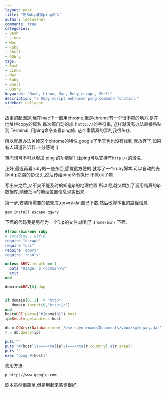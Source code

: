 ```yaml
---
layout: post
title: "用Ruby增强ping命令"
author: leolovenet
comments: true
categories: 
- Bash
- Linux
- Mac
- Ruby
- Shell
- QQWry
tags:
- Bash
- Linux
- Mac
- Ruby
- Shell
- QQWry
keywords: "Bash, Linux, Mac, Ruby,escape, Shell"
description: "a Ruby script enhanced ping command function."
sidebar: collapse
---
```


故事的起因是,我在mac下一直用chrome,但是chrome有一个很不爽的地方,是在地址栏copy的域名,每次都自动的加上`http://`的字符串, 这样就没有办法直接粘贴到 Terminal, 用ping命令查看ping值. 这个事情真的弄的我很头疼.

所以就想办法关掉这个chrome的特性,google了半天也也没有找到,就放弃了.如果有人知道告诉我,十分感谢 :)

转而想可不可以增加 ping 的功能呢? 让ping可以支持有`http://`的域名.

正好,最近再看ruby的一些东西,感觉蛮方便的.就写了一个ruby脚本,可以自动的去掉http之类的协议头,然后传给ping命令执行.不就ok了嘛.

写出来之后,又不爽不能及时的知道ip的地理位置,所以呢,就又增加了调用纯真的ip数据库,顺便把ip的地理位置信息现实出来.

第一步,安装所需要的依赖库,qqwry.dat自己下载,然后改脚本里的路径信息.

``` 
gem install escape qqwry
```
下面的代码我是另存为一个叫p的文件,放到了 `$home/bin/` 下面.
``` ruby
#!/usr/bin/env ruby
# encoding : utf-8
require "escape"
require "uri"
require 'qqwry'
require 'resolv'

unless ARGV.length == 1
  puts "Usage: p <domain>\n"
  exit
end

domain=ARGV[0].dup


if domain[0..3] != "http"
   domain.insert(0,'http://')
end
host=URI.parse("#{domain}").host
ip=Resolv.getaddress host

db = QQWry::Database.new('/Users/yourname/Documents/vbox/ip/qqwry.dat')
r = db.query(ip)

puts ""
puts "#{host}\t===>\t#{ip}\t===>\t#{r.country} #{r.area}"
puts ""
exec "ping #{host}"
```


使用方法:
```
p http://www.google.com 
```
脚本虽然很简单,但是用起来感觉很好.
